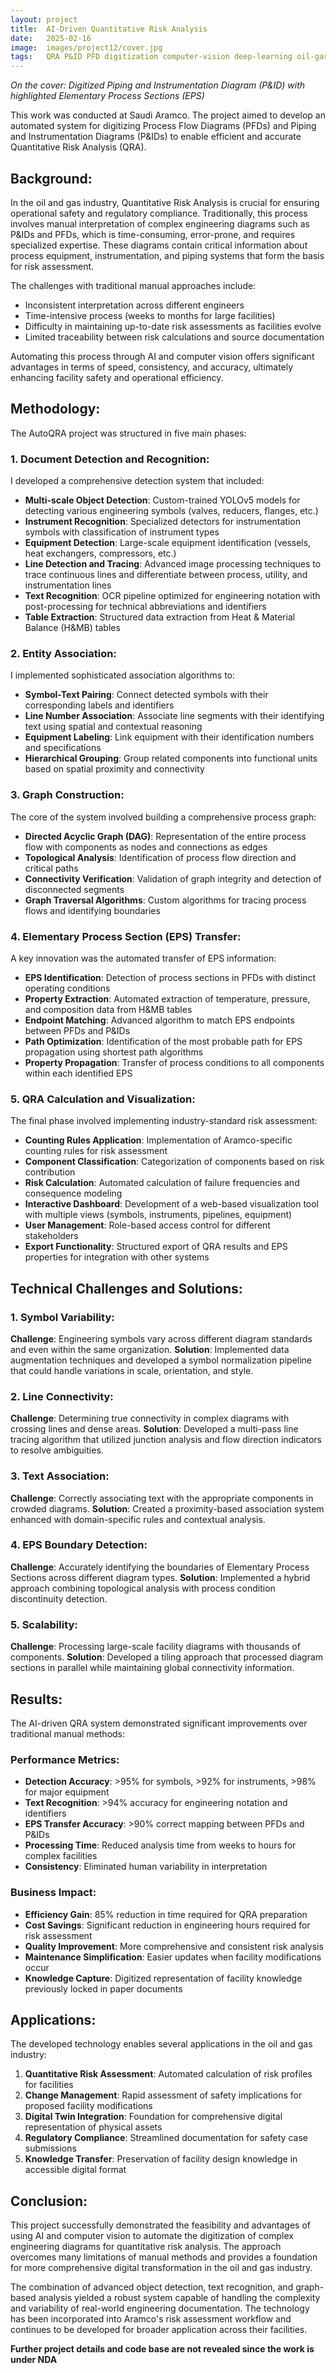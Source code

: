 ```yaml
---
layout: project
title:  AI-Driven Quantitative Risk Analysis
date:   2025-02-16
image:  images/project12/cover.jpg
tags:   QRA P&ID PFD digitization computer-vision deep-learning oil-gas Aramco graph-algorithms
---
```

*On the cover: Digitized Piping and Instrumentation Diagram (P&ID) with highlighted Elementary Process Sections (EPS)*

This work was conducted at Saudi Aramco. The project aimed to develop an automated system for digitizing Process Flow Diagrams (PFDs) and Piping and Instrumentation Diagrams (P&IDs) to enable efficient and accurate Quantitative Risk Analysis (QRA).

## Background:
In the oil and gas industry, Quantitative Risk Analysis is crucial for ensuring operational safety and regulatory compliance. Traditionally, this process involves manual interpretation of complex engineering diagrams such as P&IDs and PFDs, which is time-consuming, error-prone, and requires specialized expertise. These diagrams contain critical information about process equipment, instrumentation, and piping systems that form the basis for risk assessment.

The challenges with traditional manual approaches include:
- Inconsistent interpretation across different engineers
- Time-intensive process (weeks to months for large facilities)
- Difficulty in maintaining up-to-date risk assessments as facilities evolve
- Limited traceability between risk calculations and source documentation

Automating this process through AI and computer vision offers significant advantages in terms of speed, consistency, and accuracy, ultimately enhancing facility safety and operational efficiency.

## Methodology:
The AutoQRA project was structured in five main phases:

### 1. Document Detection and Recognition:
I developed a comprehensive detection system that included:

- **Multi-scale Object Detection**: Custom-trained YOLOv5 models for detecting various engineering symbols (valves, reducers, flanges, etc.)
- **Instrument Recognition**: Specialized detectors for instrumentation symbols with classification of instrument types
- **Equipment Detection**: Large-scale equipment identification (vessels, heat exchangers, compressors, etc.)
- **Line Detection and Tracing**: Advanced image processing techniques to trace continuous lines and differentiate between process, utility, and instrumentation lines
- **Text Recognition**: OCR pipeline optimized for engineering notation with post-processing for technical abbreviations and identifiers
- **Table Extraction**: Structured data extraction from Heat & Material Balance (H&MB) tables

### 2. Entity Association:
I implemented sophisticated association algorithms to:

- **Symbol-Text Pairing**: Connect detected symbols with their corresponding labels and identifiers
- **Line Number Association**: Associate line segments with their identifying text using spatial and contextual reasoning
- **Equipment Labeling**: Link equipment with their identification numbers and specifications
- **Hierarchical Grouping**: Group related components into functional units based on spatial proximity and connectivity

### 3. Graph Construction:
The core of the system involved building a comprehensive process graph:

- **Directed Acyclic Graph (DAG)**: Representation of the entire process flow with components as nodes and connections as edges
- **Topological Analysis**: Identification of process flow direction and critical paths
- **Connectivity Verification**: Validation of graph integrity and detection of disconnected segments
- **Graph Traversal Algorithms**: Custom algorithms for tracing process flows and identifying boundaries

### 4. Elementary Process Section (EPS) Transfer:
A key innovation was the automated transfer of EPS information:

- **EPS Identification**: Detection of process sections in PFDs with distinct operating conditions
- **Property Extraction**: Automated extraction of temperature, pressure, and composition data from H&MB tables
- **Endpoint Matching**: Advanced algorithm to match EPS endpoints between PFDs and P&IDs
- **Path Optimization**: Identification of the most probable path for EPS propagation using shortest path algorithms
- **Property Propagation**: Transfer of process conditions to all components within each identified EPS

### 5. QRA Calculation and Visualization:
The final phase involved implementing industry-standard risk assessment:

- **Counting Rules Application**: Implementation of Aramco-specific counting rules for risk assessment
- **Component Classification**: Categorization of components based on risk contribution
- **Risk Calculation**: Automated calculation of failure frequencies and consequence modeling
- **Interactive Dashboard**: Development of a web-based visualization tool with multiple views (symbols, instruments, pipelines, equipment)
- **User Management**: Role-based access control for different stakeholders
- **Export Functionality**: Structured export of QRA results and EPS properties for integration with other systems

## Technical Challenges and Solutions:

### 1. Symbol Variability:
**Challenge**: Engineering symbols vary across different diagram standards and even within the same organization.
**Solution**: Implemented data augmentation techniques and developed a symbol normalization pipeline that could handle variations in scale, orientation, and style.

### 2. Line Connectivity:
**Challenge**: Determining true connectivity in complex diagrams with crossing lines and dense areas.
**Solution**: Developed a multi-pass line tracing algorithm that utilized junction analysis and flow direction indicators to resolve ambiguities.

### 3. Text Association:
**Challenge**: Correctly associating text with the appropriate components in crowded diagrams.
**Solution**: Created a proximity-based association system enhanced with domain-specific rules and contextual analysis.

### 4. EPS Boundary Detection:
**Challenge**: Accurately identifying the boundaries of Elementary Process Sections across different diagram types.
**Solution**: Implemented a hybrid approach combining topological analysis with process condition discontinuity detection.

### 5. Scalability:
**Challenge**: Processing large-scale facility diagrams with thousands of components.
**Solution**: Developed a tiling approach that processed diagram sections in parallel while maintaining global connectivity information.

## Results:
The AI-driven QRA system demonstrated significant improvements over traditional manual methods:

### Performance Metrics:
- **Detection Accuracy**: >95% for symbols, >92% for instruments, >98% for major equipment
- **Text Recognition**: >94% accuracy for engineering notation and identifiers
- **EPS Transfer Accuracy**: >90% correct mapping between PFDs and P&IDs
- **Processing Time**: Reduced analysis time from weeks to hours for complex facilities
- **Consistency**: Eliminated human variability in interpretation

### Business Impact:
- **Efficiency Gain**: 85% reduction in time required for QRA preparation
- **Cost Savings**: Significant reduction in engineering hours required for risk assessment
- **Quality Improvement**: More comprehensive and consistent risk analysis
- **Maintenance Simplification**: Easier updates when facility modifications occur
- **Knowledge Capture**: Digitized representation of facility knowledge previously locked in paper documents

## Applications:
The developed technology enables several applications in the oil and gas industry:

1. **Quantitative Risk Assessment**: Automated calculation of risk profiles for facilities
2. **Change Management**: Rapid assessment of safety implications for proposed facility modifications
3. **Digital Twin Integration**: Foundation for comprehensive digital representation of physical assets
4. **Regulatory Compliance**: Streamlined documentation for safety case submissions
5. **Knowledge Transfer**: Preservation of facility design knowledge in accessible digital format

## Conclusion:
This project successfully demonstrated the feasibility and advantages of using AI and computer vision to automate the digitization of complex engineering diagrams for quantitative risk analysis. The approach overcomes many limitations of manual methods and provides a foundation for more comprehensive digital transformation in the oil and gas industry.

The combination of advanced object detection, text recognition, and graph-based analysis yielded a robust system capable of handling the complexity and variability of real-world engineering documentation. The technology has been incorporated into Aramco's risk assessment workflow and continues to be developed for broader application across their facilities.

**Further project details and code base are not revealed since the work is under NDA** 